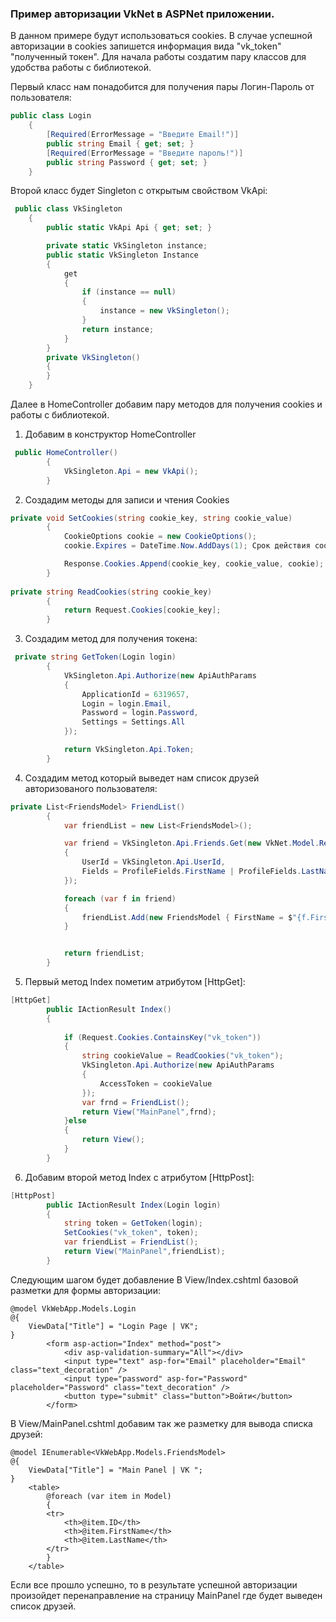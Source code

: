 ### Пример авторизации VkNet в ASPNet приложении.
В данном примере будут использоваться cookies. В случае успешной авторизации в cookies запишется информация вида "vk_token" "полученный токен".
Для начала работы создатим пару классов для удобства работы с библиотекой.

Первый класс нам понадобится для получения пары Логин-Пароль от пользователя:
```csharp
public class Login
    {
        [Required(ErrorMessage = "Введите Email!")]
        public string Email { get; set; }
        [Required(ErrorMessage = "Введите пароль!")]
        public string Password { get; set; }
    }
```
Второй класс будет Singleton с открытым свойством VkApi:
```csharp
 public class VkSingleton
    {
        public static VkApi Api { get; set; }

        private static VkSingleton instance;
        public static VkSingleton Instance
        {
            get
            {
                if (instance == null)
                {
                    instance = new VkSingleton();
                }
                return instance;
            }
        }
        private VkSingleton()
        {
        }
    }
```
Далее в HomeController добавим пару методов для получения cookies и работы с библиотекой.
1) Добавим в конструктор HomeController
```csharp
 public HomeController()
        {
            VkSingleton.Api = new VkApi();
        }
```
2) Создадим методы для записи и чтения Cookies
```csharp
private void SetCookies(string cookie_key, string cookie_value)
        {
            CookieOptions cookie = new CookieOptions();
            cookie.Expires = DateTime.Now.AddDays(1); Срок действия cookies - 1 день.

            Response.Cookies.Append(cookie_key, cookie_value, cookie);
        }
        
private string ReadCookies(string cookie_key)
        {
            return Request.Cookies[cookie_key];
        }
```
3) Создадим метод для получения токена:
```csharp
 private string GetToken(Login login)
        {
            VkSingleton.Api.Authorize(new ApiAuthParams
            {
                ApplicationId = 6319657,
                Login = login.Email,
                Password = login.Password,
                Settings = Settings.All
            });

            return VkSingleton.Api.Token;
        }
```
4) Создадим метод который выведет нам список друзей авторизованого пользователя:
```csharp
private List<FriendsModel> FriendList()
        {
            var friendList = new List<FriendsModel>();

            var friend = VkSingleton.Api.Friends.Get(new VkNet.Model.RequestParams.FriendsGetParams
            {
                UserId = VkSingleton.Api.UserId,
                Fields = ProfileFields.FirstName | ProfileFields.LastName
            });

            foreach (var f in friend)
            {
                friendList.Add(new FriendsModel { FirstName = $"{f.FirstName}", LastName = $"{f.LastName}", ID = f.Id });
            }


            return friendList;
        }
```
5) Первый метод Index пометим атрибутом [HttpGet]:
```csharp
[HttpGet]
        public IActionResult Index()
        {
           
            if (Request.Cookies.ContainsKey("vk_token"))
            {
                string cookieValue = ReadCookies("vk_token");
                VkSingleton.Api.Authorize(new ApiAuthParams
                {
                    AccessToken = cookieValue
                });
                var frnd = FriendList();
                return View("MainPanel",frnd);
            }else
            {
                return View();
            }
        }
```

6) Добавим второй метод Index с атрибутом [HttpPost]:
```csharp
[HttpPost]
        public IActionResult Index(Login login)
        {
            string token = GetToken(login);
            SetCookies("vk_token", token);
            var friendList = FriendList();
            return View("MainPanel",friendList);
        }
```
Следующим шагом будет добавление В View/Index.cshtml  базовой разметки для формы авторизации:
```cshtml
@model VkWebApp.Models.Login
@{
    ViewData["Title"] = "Login Page | VK";
}
        <form asp-action="Index" method="post">
            <div asp-validation-summary="All"></div>
            <input type="text" asp-for="Email" placeholder="Email" class="text_decoration" />
            <input type="password" asp-for="Password" placeholder="Password" class="text_decoration" />
            <button type="submit" class="button">Войти</button>
        </form>
```
В View/MainPanel.cshtml добавим так же разметку для вывода списка друзей:
```cshtml
@model IEnumerable<VkWebApp.Models.FriendsModel>
@{
    ViewData["Title"] = "Main Panel | VK ";
}
    <table>
        @foreach (var item in Model)
        {
        <tr>
            <th>@item.ID</th>
            <th>@item.FirstName</th>
            <th>@item.LastName</th>
        </tr>
        }
    </table>
```
Если все прошло успешно, то в результате успешной авторизации произойдет перенаправление на страницу MainPanel где будет выведен список друзей.
